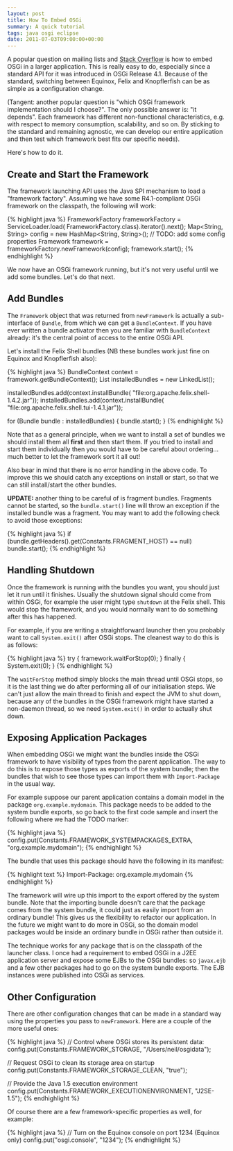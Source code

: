 ```yaml
---
layout: post
title: How To Embed OSGi
summary: A quick tutorial
tags: java osgi eclipse
date: 2011-07-03T09:00:00+00:00
---
```


A popular question on mailing lists and [Stack Overflow](http://stackoverflow.com/questions/4673406/programatically-start-osgi-equinox) is how to embed OSGi in a larger application. This is really easy to do, especially since a standard API for it was introduced in OSGi Release 4.1. Because of the standard, switching between Equinox, Felix and Knopflerfish can be as simple as a configuration change.

(Tangent: another popular question is "which OSGi framework implementation should I choose?". The only possible answer is: "it depends". Each framework has different non-functional characteristics, e.g. with respect to memory consumption, scalability, and so on. By sticking to the standard and remaining agnostic, we can develop our entire application and then test which framework best fits our specific needs).

Here's how to do it.

Create and Start the Framework
------------------------------

The framework launching API uses the Java SPI mechanism to load a "framework factory". Assuming we have some R4.1-compliant OSGi framework on the classpath, the following will work:

{% highlight java %}
FrameworkFactory frameworkFactory = ServiceLoader.load(
                     FrameworkFactory.class).iterator().next();
Map<String, String> config = new HashMap<String, String>();
// TODO: add some config properties
Framework framework = frameworkFactory.newFramework(config);
framework.start();
{% endhighlight %}

We now have an OSGi framework running, but it's not very useful until we add some bundles. Let's do that next.

Add Bundles
-----------

The `Framework` object that was returned from `newFramework` is actually a sub-interface of `Bundle`, from which we can get a `BundleContext`. If you have ever written a bundle activator then you are familiar with `BundleContext` already: it's the central point of access to the entire OSGi API.

Let's install the Felix Shell bundles (NB these bundles work just fine on Equinox and Knopflerfish also):

{% highlight java %}
BundleContext context = framework.getBundleContext();
List<Bundle> installedBundles = new LinkedList<Bundle>();

installedBundles.add(context.installBundle(
                     "file:org.apache.felix.shell-1.4.2.jar"));
installedBundles.add(context.installBundle(
                     "file:org.apache.felix.shell.tui-1.4.1.jar"));

for (Bundle bundle : installedBundles) {
    bundle.start();
}
{% endhighlight %}

Note that as a general principle, when we want to install a set of bundles we should install them all **first** and then start them. If you tried to install and start them individually then you would have to be careful about ordering... much better to let the framework sort it all out!

Also bear in mind that there is no error handling in the above code. To improve this we should catch any exceptions on install or start, so that we can still install/start the other bundles.

**UPDATE:** another thing to be careful of is fragment bundles. Fragments cannot be started, so the `bundle.start()` line will throw an exception if the installed bundle was a fragment. You may want to add the following check to avoid those exceptions:

{% highlight java %}
if (bundle.getHeaders().get(Constants.FRAGMENT_HOST) == null)
	bundle.start();
{% endhighlight %}

Handling Shutdown
-----------------

Once the framework is running with the bundles you want, you should just let it run until it finishes. Usually the shutdown signal should come from within OSGi, for example the user might type `shutdown` at the Felix shell. This would stop the framework, and you would normally want to do something after this has happened.

For example, if you are writing a straightforward launcher then you probably want to call `System.exit()` after OSGi stops. The cleanest way to do this is as follows:

{% highlight java %}
try {
    framework.waitForStop(0);
} finally {
    System.exit(0);
}
{% endhighlight %}

The `waitForStop` method simply blocks the main thread until OSGi stops, so it is the last thing we do after performing all of our initialisation steps. We can't just allow the main thread to finish and expect the JVM to shut down, because any of the bundles in the OSGi framework might have started a non-daemon thread, so we need `System.exit()` in order to actually shut down.

Exposing Application Packages
-----------------------------

When embedding OSGi we might want the bundles inside the OSGi framework to have visibility of types from the parent application. The way to do this is to expose those types as exports of the system bundle; then the bundles that wish to see those types can import them with `Import-Package` in the usual way.

For example suppose our parent application contains a domain model in the package `org.example.mydomain`. This package needs to be added to the system bundle exports, so go back to the first code sample and insert the following where we had the TODO marker:

{% highlight java %}
config.put(Constants.FRAMEWORK_SYSTEMPACKAGES_EXTRA,
           "org.example.mydomain");
{% endhighlight %}

The bundle that uses this package should have the following in its manifest:

{% highlight text %}
Import-Package: org.example.mydomain
{% endhighlight %}

The framework will wire up this import to the export offered by the system bundle. Note that the importing bundle doesn't care that the package comes from the system bundle, it could just as easily import from an ordinary bundle! This gives us the flexibility to refactor our application. In the future we might want to do more in OSGi, so the domain model packages would be inside an ordinary bundle in OSGi rather than outside it.

The technique works for any package that is on the classpath of the launcher class. I once had a requirement to embed OSGi in a J2EE application server and expose some EJBs to the OSGi bundles: so `javax.ejb` and a few other packages had to go on the system bundle exports. The EJB instances were published into OSGi as services.

Other Configuration
-------------------

There are other configuration changes that can be made in a standard way using the properties you pass to `newFramework`. Here are a couple of the more useful ones:

{% highlight java %}
// Control where OSGi stores its persistent data:
config.put(Constants.FRAMEWORK_STORAGE, "/Users/neil/osgidata");

// Request OSGi to clean its storage area on startup
config.put(Constants.FRAMEWORK_STORAGE_CLEAN, "true");

// Provide the Java 1.5 execution environment
config.put(Constants.FRAMEWORK_EXECUTIONENVIRONMENT, "J2SE-1.5");
{% endhighlight %}

Of course there are a few framework-specific properties as well, for example:

{% highlight java %}
// Turn on the Equinox console on port 1234 (Equinox only)
config.put("osgi.console", "1234");
{% endhighlight %}
